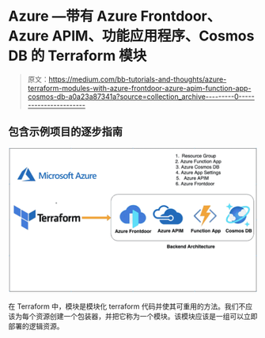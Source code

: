 # Azure —带有 Azure Frontdoor、Azure APIM、功能应用程序、Cosmos DB 的 Terraform 模块

> 原文：<https://medium.com/bb-tutorials-and-thoughts/azure-terraform-modules-with-azure-frontdoor-azure-apim-function-app-cosmos-db-a0a23a87341a?source=collection_archive---------0----------------------->

## 包含示例项目的逐步指南

![](img/9bddab13f2ebe48326ad1e5d04e9f38c.png)

在 Terraform 中，模块是模块化 terraform 代码并使其可重用的方法。我们不应该为每个资源创建一个包装器，并把它称为一个模块。该模块应该是一组可以立即部署的逻辑资源。